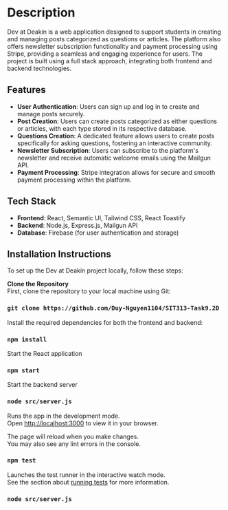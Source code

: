 # Description

Dev at Deakin is a web application designed to support students in creating and managing posts categorized as questions or articles. The platform also offers newsletter subscription functionality and payment processing using Stripe, providing a seamless and engaging experience for users. The project is built using a full stack approach, integrating both frontend and backend technologies.

## Features
- **User Authentication**: Users can sign up and log in to create and manage posts securely.
- **Post Creation**: Users can create posts categorized as either questions or articles, with each type stored in its respective database.
- **Questions Creation**: A dedicated feature allows users to create posts specifically for asking questions, fostering an interactive community.
- **Newsletter Subscription**: Users can subscribe to the platform's newsletter and receive automatic welcome emails using the Mailgun API.
- **Payment Processing**: Stripe integration allows for secure and smooth payment processing within the platform.

## Tech Stack
- **Frontend**: React, Semantic UI, Tailwind CSS, React Toastify
- **Backend**: Node.js, Express.js, Mailgun API
- **Database**: Firebase (for user authentication and storage)

## Installation Instructions

To set up the Dev at Deakin project locally, follow these steps:

**Clone the Repository**  
First, clone the repository to your local machine using Git:
### `git clone https://github.com/Duy-Nguyen1104/SIT313-Task9.2D`

Install the required dependencies for both the frontend and backend:
### `npm install`

Start the React application
### `npm start`

Start the backend server
### `node src/server.js`

Runs the app in the development mode.\
Open [http://localhost:3000](http://localhost:3000) to view it in your browser.

The page will reload when you make changes.\
You may also see any lint errors in the console.

### `npm test`

Launches the test runner in the interactive watch mode.\
See the section about [running tests](https://facebook.github.io/create-react-app/docs/running-tests) for more information.

### `node src/server.js`


